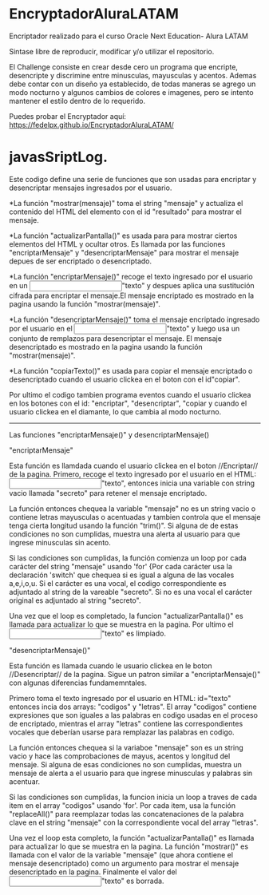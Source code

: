 # EncryptadorAluraLATAM

Encriptador realizado para el curso Oracle Next Education- Alura LATAM

Sintase libre de reproducir, modificar y/o utilizar el repositorio.

El Challenge consiste en crear desde cero un programa que encripte, desencripte y discrimine entre minusculas, mayusculas y acentos. Ademas debe contar con un diseño ya establecido, de todas maneras se agrego un modo nocturno y algunos cambios de colores e imagenes, pero se intento mantener el estilo dentro de lo requerido. 


Puedes probar el Encryptador aquí: https://fedelpx.github.io/EncryptadorAluraLATAM/


# javasSriptLog.

Este codigo define una serie de funciones que son usadas para encriptar y desencriptar mensajes ingresados por el usuario.

*La función "mostrar(mensaje)" toma el string "mensaje" y actualiza el contenido del HTML del elemento con el id "resultado" para mostrar el mensaje. 

*La función "actualizarPantalla()" es usada para para mostrar ciertos elementos del HTML y ocultar otros. Es llamada por las funciones "encriptarMensaje" y "desencriptarMensaje" para mostrar el mensaje depues de ser encriptado o desencriptado.

*La función "encriptarMensaje()" recoge el texto ingresado por el usuario en un <input>"texto" y despues aplica una sustitución cifrada para encriptar el mensaje.El mensaje encriptado es mostrado en la pagina usando la función "mostrar(mensaje)".

*La función "desencriptarMensaje()" toma el mensaje encriptado ingresado por el usuario en el <input>"texto" y luego usa un conjunto de remplazos para desencriptar el mensaje. El mensaje desencriptado es mostrado en la pagina usando la función "mostrar(mensaje)".

*La función "copiarTexto()" es usada para copiar el mensaje encriptado o desencriptado cuando el usuario clickea en el boton con el id"copiar".

Por ultimo el codigo tambien programa eventos cuando el usuario clickea en los botones con el id: "encriptar", "desencriptar", "copiar y cuando el usuario clickea en el diamante, lo que cambia al modo nocturno. 

-----------------------------------------------------------------------------------

 Las funciones "encriptarMensaje()" y desencriptarMensaje()

"encriptarMensaje" 

Esta función es llamdada cuando el usuario clickea en el boton //Encriptar// de la pagina. Primero, recoge el texto ingresado por el usuario en el HTML:
<input>"texto", entonces inicia una variable con string vacio llamada "secreto" para retener el mensaje encriptado.

La función entonces chequea la variable "mensaje" no es un string vacio o contiene letras mayusculas o acentuadas y tambien controla que el mensaje tenga cierta longitud usando la función "trim()". Si alguna de de estas condiciones no son cumplidas, muestra una alerta al usuario para que ingrese minusculas sin acento.

Si las condiciones son cumplidas, la función comienza un loop por cada carácter del string "mensaje" usando 'for' {Por cada carácter usa la declaración 'switch' que chequea si es igual a alguna de las vocales a,e,i,o,u. Si el carácter es una vocal, el codigo correspondiente es adjuntado al string de la vareable "secreto". Si no es una vocal el carácter original es adjuntado al string "secreto".

Una vez que el loop es completado, la funcion "actualizarPantalla()" es llamada para actualizar lo que se muestra en la pagina. Por ultimo el <input>"texto" es limpiado.


"desencriptarMensaje()"

Esta función es llamada cuando le usuario clickea en le boton //Desencriptar// de la pagina. Sigue un patron similar a "encriptarMensaje()" con algunas diferencias fundamemntales.

Primero toma el texto ingresado por el usuario en HTML: id="texto" entonces incia dos arrays: "codigos" y "letras". El array "codigos" contiene expresiones que son iguales a las palabras en codigo usadas en el proceso de encriptado, mientras el array "letras" contiene las correspondientes vocales que deberían usarse para remplazar las palabras en codigo.

La función entonces chequea si la variaboe "mensaje" son es un string vacio y hace las comprobaciones de mayus, acentos y longitud del mensaje. Si alguna de esas condiciones no son cumplidas, muestra un mensaje de alerta a el usuario para que ingrese minusculas y palabras sin acentuar. 

Si las condiciones son cumplidas, la funcion inicia un loop a traves de cada item en el array "codigos" usando 'for'. Por cada item, usa la función "replaceAll()" para reemplazar todas las concatenaciones de la palabra clave en el string "mensaje" con la correspondiente vocal del array "letras".

Una vez el loop esta completo, la función "actualizarPantalla()" es llamada para actualizar lo que se muestra en la pagina. La función "mostrar()" es llamada con el valor de la variable "mensaje" (que ahora contiene el mensaje desencriptado) como un argumento para mostrar el mensaje desencriptado en la pagina. Finalmente el valor del <input>"texto" es borrada. 






